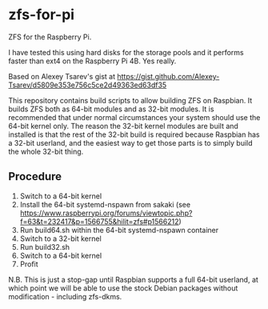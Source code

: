 # zfs-for-pi
ZFS for the Raspberry Pi.

I have tested this using hard disks for the storage pools and it performs faster than ext4 on the Raspberry Pi 4B. Yes really.

Based on Alexey Tsarev's gist at https://gist.github.com/Alexey-Tsarev/d5809e353e756c5ce2d49363ed63df35

This repository contains build scripts to allow building ZFS on Raspbian. It builds ZFS both as 64-bit modules and as 32-bit modules. It is recommended that under normal circumstances your system should use the 64-bit kernel only. The reason the 32-bit kernel modules are built and installed is that the rest of the 32-bit build is required because Raspbian has a 32-bit userland, and the easiest way to get those parts is to simply build the whole 32-bit thing.

## Procedure
1. Switch to a 64-bit kernel
2. Install the 64-bit systemd-nspawn from sakaki (see https://www.raspberrypi.org/forums/viewtopic.php?f=63&t=232417&p=1566755&hilit=zfs#p1566212)
3. Run build64.sh within the 64-bit systemd-nspawn container
4. Switch to a 32-bit kernel
5. Run build32.sh
6. Switch to a 64-bit kernel
7. Profit

N.B. This is just a stop-gap until Raspbian supports a full 64-bit userland, at which point we will be able to use the stock Debian packages without modification - including zfs-dkms.
